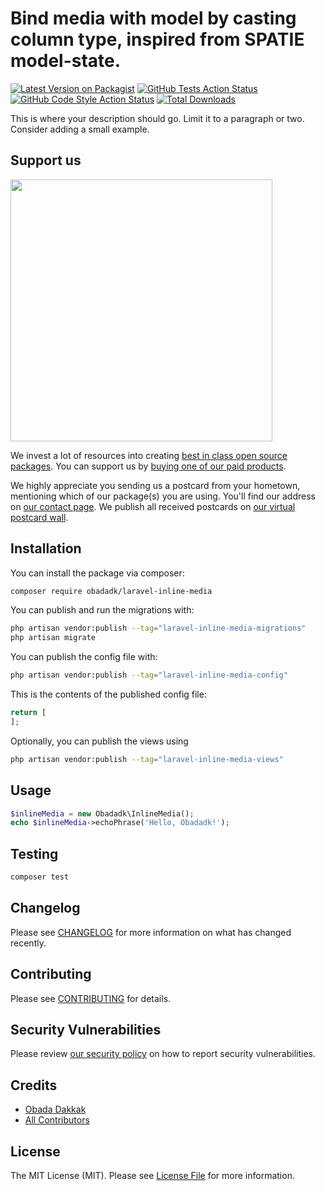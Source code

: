 # Bind media with model by casting column type, inspired from SPATIE model-state.

[![Latest Version on Packagist](https://img.shields.io/packagist/v/obadadk/laravel-inline-media.svg?style=flat-square)](https://packagist.org/packages/obadadk/laravel-inline-media)
[![GitHub Tests Action Status](https://img.shields.io/github/workflow/status/obadadk/laravel-inline-media/run-tests?label=tests)](https://github.com/obadadk/laravel-inline-media/actions?query=workflow%3Arun-tests+branch%3Amain)
[![GitHub Code Style Action Status](https://img.shields.io/github/workflow/status/obadadk/laravel-inline-media/Check%20&%20fix%20styling?label=code%20style)](https://github.com/obadadk/laravel-inline-media/actions?query=workflow%3A"Check+%26+fix+styling"+branch%3Amain)
[![Total Downloads](https://img.shields.io/packagist/dt/obadadk/laravel-inline-media.svg?style=flat-square)](https://packagist.org/packages/obadadk/laravel-inline-media)

This is where your description should go. Limit it to a paragraph or two. Consider adding a small example.

## Support us

[<img src="https://github-ads.s3.eu-central-1.amazonaws.com/laravel-inline-media.jpg?t=1" width="419px" />](https://spatie.be/github-ad-click/laravel-inline-media)

We invest a lot of resources into creating [best in class open source packages](https://spatie.be/open-source). You can support us by [buying one of our paid products](https://spatie.be/open-source/support-us).

We highly appreciate you sending us a postcard from your hometown, mentioning which of our package(s) you are using. You'll find our address on [our contact page](https://spatie.be/about-us). We publish all received postcards on [our virtual postcard wall](https://spatie.be/open-source/postcards).

## Installation

You can install the package via composer:

```bash
composer require obadadk/laravel-inline-media
```

You can publish and run the migrations with:

```bash
php artisan vendor:publish --tag="laravel-inline-media-migrations"
php artisan migrate
```

You can publish the config file with:

```bash
php artisan vendor:publish --tag="laravel-inline-media-config"
```

This is the contents of the published config file:

```php
return [
];
```

Optionally, you can publish the views using

```bash
php artisan vendor:publish --tag="laravel-inline-media-views"
```

## Usage

```php
$inlineMedia = new Obadadk\InlineMedia();
echo $inlineMedia->echoPhrase('Hello, Obadadk!');
```

## Testing

```bash
composer test
```

## Changelog

Please see [CHANGELOG](CHANGELOG.md) for more information on what has changed recently.

## Contributing

Please see [CONTRIBUTING](.github/CONTRIBUTING.md) for details.

## Security Vulnerabilities

Please review [our security policy](../../security/policy) on how to report security vulnerabilities.

## Credits

- [Obada Dakkak](https://github.com/obadadk)
- [All Contributors](../../contributors)

## License

The MIT License (MIT). Please see [License File](LICENSE.md) for more information.
